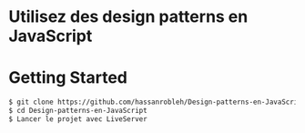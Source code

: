 # Utilisez des design patterns en JavaScript

# Getting Started
```bash
$ git clone https://github.com/hassanrobleh/Design-patterns-en-JavaScript.git
$ cd Design-patterns-en-JavaScript
$ Lancer le projet avec LiveServer
```
